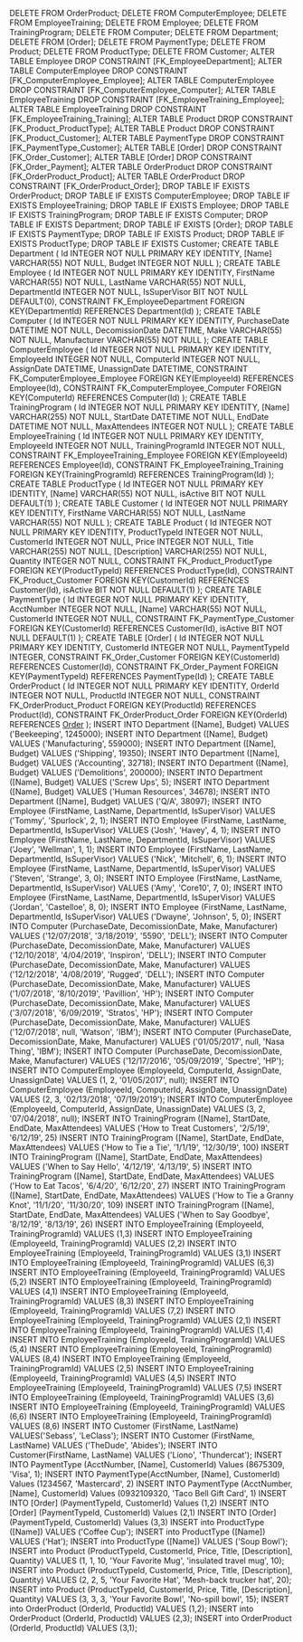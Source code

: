 DELETE FROM OrderProduct;
DELETE FROM ComputerEmployee;
DELETE FROM EmployeeTraining;
DELETE FROM Employee;
DELETE FROM TrainingProgram;
DELETE FROM Computer;
DELETE FROM Department;
DELETE FROM [Order];
DELETE FROM PaymentType;
DELETE FROM Product;
DELETE FROM ProductType;
DELETE FROM Customer;
ALTER TABLE Employee DROP CONSTRAINT [FK_EmployeeDepartment];
ALTER TABLE ComputerEmployee DROP CONSTRAINT [FK_ComputerEmployee_Employee];
ALTER TABLE ComputerEmployee DROP CONSTRAINT [FK_ComputerEmployee_Computer];
ALTER TABLE EmployeeTraining DROP CONSTRAINT [FK_EmployeeTraining_Employee];
ALTER TABLE EmployeeTraining DROP CONSTRAINT [FK_EmployeeTraining_Training];
ALTER TABLE Product DROP CONSTRAINT [FK_Product_ProductType];
ALTER TABLE Product DROP CONSTRAINT [FK_Product_Customer];
ALTER TABLE PaymentType DROP CONSTRAINT [FK_PaymentType_Customer];
ALTER TABLE [Order] DROP CONSTRAINT [FK_Order_Customer];
ALTER TABLE [Order] DROP CONSTRAINT [FK_Order_Payment];
ALTER TABLE OrderProduct DROP CONSTRAINT [FK_OrderProduct_Product];
ALTER TABLE OrderProduct DROP CONSTRAINT [FK_OrderProduct_Order];
DROP TABLE IF EXISTS OrderProduct;
DROP TABLE IF EXISTS ComputerEmployee;
DROP TABLE IF EXISTS EmployeeTraining;
DROP TABLE IF EXISTS Employee;
DROP TABLE IF EXISTS TrainingProgram;
DROP TABLE IF EXISTS Computer;
DROP TABLE IF EXISTS Department;
DROP TABLE IF EXISTS [Order];
DROP TABLE IF EXISTS PaymentType;
DROP TABLE IF EXISTS Product;
DROP TABLE IF EXISTS ProductType;
DROP TABLE IF EXISTS Customer;
CREATE TABLE Department (
    Id INTEGER NOT NULL PRIMARY KEY IDENTITY,
    [Name] VARCHAR(55) NOT NULL,
    Budget  INTEGER NOT NULL
);
CREATE TABLE Employee (
    Id INTEGER NOT NULL PRIMARY KEY IDENTITY,
    FirstName VARCHAR(55) NOT NULL,
    LastName VARCHAR(55) NOT NULL,
    DepartmentId INTEGER NOT NULL,
    IsSuperVisor BIT NOT NULL DEFAULT(0),
    CONSTRAINT FK_EmployeeDepartment FOREIGN KEY(DepartmentId) REFERENCES Department(Id)
);
CREATE TABLE Computer (
    Id INTEGER NOT NULL PRIMARY KEY IDENTITY,
    PurchaseDate DATETIME NOT NULL,
    DecomissionDate DATETIME,
    Make VARCHAR(55) NOT NULL,
    Manufacturer VARCHAR(55) NOT NULL
);
CREATE TABLE ComputerEmployee (
    Id INTEGER NOT NULL PRIMARY KEY IDENTITY,
    EmployeeId INTEGER NOT NULL,
    ComputerId INTEGER NOT NULL,
    AssignDate DATETIME,
    UnassignDate DATETIME,
    CONSTRAINT FK_ComputerEmployee_Employee FOREIGN KEY(EmployeeId) REFERENCES Employee(Id),
    CONSTRAINT FK_ComputerEmployee_Computer FOREIGN KEY(ComputerId) REFERENCES Computer(Id)
);
CREATE TABLE TrainingProgram (
    Id INTEGER NOT NULL PRIMARY KEY IDENTITY,
    [Name] VARCHAR(255) NOT NULL,
    StartDate DATETIME NOT NULL,
    EndDate DATETIME NOT NULL,
    MaxAttendees INTEGER NOT NULL
);
CREATE TABLE EmployeeTraining (
    Id INTEGER NOT NULL PRIMARY KEY IDENTITY,
    EmployeeId INTEGER NOT NULL,
    TrainingProgramId INTEGER NOT NULL,
    CONSTRAINT FK_EmployeeTraining_Employee FOREIGN KEY(EmployeeId) REFERENCES Employee(Id),
    CONSTRAINT FK_EmployeeTraining_Training FOREIGN KEY(TrainingProgramId) REFERENCES TrainingProgram(Id)
);
CREATE TABLE ProductType (
    Id INTEGER NOT NULL PRIMARY KEY IDENTITY,
    [Name] VARCHAR(55) NOT NULL,
    isActive BIT NOT NULL DEFAULT(1)
);
CREATE TABLE Customer (
    Id INTEGER NOT NULL PRIMARY KEY IDENTITY,
    FirstName VARCHAR(55) NOT NULL,
    LastName VARCHAR(55) NOT NULL
);
CREATE TABLE Product (
    Id INTEGER NOT NULL PRIMARY KEY IDENTITY,
    ProductTypeId INTEGER NOT NULL,
    CustomerId INTEGER NOT NULL,
    Price INTEGER NOT NULL,
    Title VARCHAR(255) NOT NULL,
    [Description] VARCHAR(255) NOT NULL,
    Quantity INTEGER NOT NULL,
    CONSTRAINT FK_Product_ProductType FOREIGN KEY(ProductTypeId) REFERENCES ProductType(Id),
    CONSTRAINT FK_Product_Customer FOREIGN KEY(CustomerId) REFERENCES Customer(Id),
    isActive BIT NOT NULL DEFAULT(1)
);
CREATE TABLE PaymentType (
    Id INTEGER NOT NULL PRIMARY KEY IDENTITY,
    AcctNumber INTEGER NOT NULL,
    [Name] VARCHAR(55) NOT NULL,
    CustomerId INTEGER NOT NULL,
    CONSTRAINT FK_PaymentType_Customer FOREIGN KEY(CustomerId) REFERENCES Customer(Id),
    isActive BIT NOT NULL DEFAULT(1)
);
CREATE TABLE [Order] (
    Id INTEGER NOT NULL PRIMARY KEY IDENTITY,
    CustomerId INTEGER NOT NULL,
    PaymentTypeId INTEGER,
    CONSTRAINT FK_Order_Customer FOREIGN KEY(CustomerId) REFERENCES Customer(Id),
    CONSTRAINT FK_Order_Payment FOREIGN KEY(PaymentTypeId) REFERENCES PaymentType(Id)
);
CREATE TABLE OrderProduct (
    Id INTEGER NOT NULL PRIMARY KEY IDENTITY,
    OrderId INTEGER NOT NULL,
    ProductId INTEGER NOT NULL,
    CONSTRAINT FK_OrderProduct_Product FOREIGN KEY(ProductId) REFERENCES Product(Id),
    CONSTRAINT FK_OrderProduct_Order FOREIGN KEY(OrderId) REFERENCES [Order](Id)
);
INSERT INTO Department ([Name], Budget) VALUES ('Beekeeping', 1245000);
INSERT INTO Department ([Name], Budget) VALUES ('Manufacturing', 559000);
INSERT INTO Department ([Name], Budget) VALUES ('Shipping', 19350);
INSERT INTO Department ([Name], Budget) VALUES ('Accounting', 32718);
INSERT INTO Department ([Name], Budget) VALUES ('Demolitions', 200000);
INSERT INTO Department ([Name], Budget) VALUES ('Screw Ups', 5);
INSERT INTO Department ([Name], Budget) VALUES ('Human Resources', 34678);
INSERT INTO Department ([Name], Budget) VALUES ('Q/A', 38097);
INSERT INTO Employee (FirstName, LastName, DepartmentId, IsSuperVisor) VALUES ('Tommy', 'Spurlock', 2, 1);
INSERT INTO Employee (FirstName, LastName, DepartmentId, IsSuperVisor) VALUES ('Josh', 'Havey', 4, 1);
INSERT INTO Employee (FirstName, LastName, DepartmentId, IsSuperVisor) VALUES ('Joey', 'Wellman', 1, 1);
INSERT INTO Employee (FirstName, LastName, DepartmentId, IsSuperVisor) VALUES ('Nick', 'Mitchell', 6, 1);
INSERT INTO Employee (FirstName, LastName, DepartmentId, IsSuperVisor) VALUES ('Steven', 'Strange', 3, 0);
INSERT INTO Employee (FirstName, LastName, DepartmentId, IsSuperVisor) VALUES ('Amy', 'Core10', 7, 0);
INSERT INTO Employee (FirstName, LastName, DepartmentId, IsSuperVisor) VALUES ('Jordan', 'Castelloe', 8, 0);
INSERT INTO Employee (FirstName, LastName, DepartmentId, IsSuperVisor) VALUES ('Dwayne', 'Johnson', 5, 0);
INSERT INTO Computer (PurchaseDate, DecomissionDate, Make, Manufacturer) VALUES ('12/07/2018', '3/18/2019', '5590', 'DELL');
INSERT INTO Computer (PurchaseDate, DecomissionDate, Make, Manufacturer) VALUES ('12/10/2018', '4/04/2019', 'Inspiron', 'DELL');
INSERT INTO Computer (PurchaseDate, DecomissionDate, Make, Manufacturer) VALUES ('12/12/2018', '4/08/2019', 'Rugged', 'DELL');
INSERT INTO Computer (PurchaseDate, DecomissionDate, Make, Manufacturer) VALUES ('1/07/2018', '8/10/2019', 'Pavillion', 'HP');
INSERT INTO Computer (PurchaseDate, DecomissionDate, Make, Manufacturer) VALUES ('3/07/2018', '6/09/2019', 'Stratos', 'HP');
INSERT INTO Computer (PurchaseDate, DecomissionDate, Make, Manufacturer) VALUES ('12/07/2018', null, 'Watson', 'IBM');
INSERT INTO Computer (PurchaseDate, DecomissionDate, Make, Manufacturer) VALUES ('01/05/2017', null, 'Nasa Thing', 'IBM');
INSERT INTO Computer (PurchaseDate, DecomissionDate, Make, Manufacturer) VALUES ('12/17/2016', '05/09/2019', 'Spectre', 'HP');
INSERT INTO ComputerEmployee (EmployeeId, ComputerId, AssignDate, UnassignDate) VALUES (1, 2, '01/05/2017', null);
INSERT INTO ComputerEmployee (EmployeeId, ComputerId, AssignDate, UnassignDate) VALUES (2, 3, '02/13/2018', '07/19/2019');
INSERT INTO ComputerEmployee (EmployeeId, ComputerId, AssignDate, UnassignDate) VALUES (3, 2, '07/04/2018', null);
INSERT INTO TrainingProgram ([Name], StartDate, EndDate, MaxAttendees) VALUES ('How to Treat Customers', '2/5/19', '6/12/19', 25)
INSERT INTO TrainingProgram ([Name], StartDate, EndDate, MaxAttendees) VALUES ('How to Tie a Tie', '1/1/19', '12/30/19', 100)
INSERT INTO TrainingProgram ([Name], StartDate, EndDate, MaxAttendees) VALUES ('When to Say Hello', '4/12/19', '4/13/19', 5)
INSERT INTO TrainingProgram ([Name], StartDate, EndDate, MaxAttendees) VALUES ('How to Eat Tacos', '6/4/20', '6/12/20', 27)
INSERT INTO TrainingProgram ([Name], StartDate, EndDate, MaxAttendees) VALUES ('How to Tie a Granny Knot', '11/1/20', '11/30/20', 109)
INSERT INTO TrainingProgram ([Name], StartDate, EndDate, MaxAttendees) VALUES ('When to Say Goodbye', '8/12/19', '8/13/19', 26)
INSERT INTO EmployeeTraining (EmployeeId, TrainingProgramId) VALUES (1,3)
INSERT INTO EmployeeTraining (EmployeeId, TrainingProgramId) VALUES (2,2)
INSERT INTO EmployeeTraining (EmployeeId, TrainingProgramId) VALUES (3,1)
INSERT INTO EmployeeTraining (EmployeeId, TrainingProgramId) VALUES (6,3)
INSERT INTO EmployeeTraining (EmployeeId, TrainingProgramId) VALUES (5,2)
INSERT INTO EmployeeTraining (EmployeeId, TrainingProgramId) VALUES (4,1)
INSERT INTO EmployeeTraining (EmployeeId, TrainingProgramId) VALUES (8,3)
INSERT INTO EmployeeTraining (EmployeeId, TrainingProgramId) VALUES (7,2)
INSERT INTO EmployeeTraining (EmployeeId, TrainingProgramId) VALUES (2,1)
INSERT INTO EmployeeTraining (EmployeeId, TrainingProgramId) VALUES (1,4)
INSERT INTO EmployeeTraining (EmployeeId, TrainingProgramId) VALUES (5,4)
INSERT INTO EmployeeTraining (EmployeeId, TrainingProgramId) VALUES (8,4)
INSERT INTO EmployeeTraining (EmployeeId, TrainingProgramId) VALUES (2,5)
INSERT INTO EmployeeTraining (EmployeeId, TrainingProgramId) VALUES (4,5)
INSERT INTO EmployeeTraining (EmployeeId, TrainingProgramId) VALUES (7,5)
INSERT INTO EmployeeTraining (EmployeeId, TrainingProgramId) VALUES (3,6)
INSERT INTO EmployeeTraining (EmployeeId, TrainingProgramId) VALUES (6,6)
INSERT INTO EmployeeTraining (EmployeeId, TrainingProgramId) VALUES (8,6)
INSERT INTO Customer (FirstName, LastName) VALUES('Sebass', 'LeClass');
INSERT INTO Customer (FirstName, LastName) VALUES ('TheDude', 'Abides');
INSERT INTO Customer(FirstName, LastName) VALUES ('Liono', 'Thundercat');
INSERT INTO PaymentType (AcctNumber, [Name], CustomerId) Values (8675309, 'Visa', 1);
INSERT INTO PaymentType(AcctNumber, [Name], CustomerId) Values (1234567, 'Mastercard', 2)
INSERT INTO PaymentType (AcctNumber, [Name], CustomerId) Values (0932109320, 'Taco Bell Gift Card', 1)
INSERT INTO [Order] (PaymentTypeId, CustomerId) Values (1,2)
INSERT INTO [Order] (PaymentTypeId, CustomerId) Values (2,1)
INSERT INTO [Order] (PaymentTypeId, CustomerId) Values (3,3)
INSERT into ProductType ([Name]) VALUES ('Coffee Cup');
INSERT into ProductType ([Name]) VALUES ('Hat');
INSERT into ProductType ([Name]) VALUES ('Soup Bowl');
INSERT into Product (ProductTypeId, CustomerId, Price, Title, [Description], Quantity) VALUES (1, 1, 10, 'Your Favorite Mug', 'insulated travel mug', 10);
INSERT into Product (ProductTypeId, CustomerId, Price, Title, [Description], Quantity) VALUES (2, 2, 5, 'Your Favorite Hat', 'Mesh-back trucker hat', 20);
INSERT into Product (ProductTypeId, CustomerId, Price, Title, [Description], Quantity) VALUES (3, 3, 3, 'Your Favorite Bowl', 'No-spill bowl', 15);
INSERT into OrderProduct (OrderId, ProductId) VALUES (1,2);
INSERT into OrderProduct (OrderId, ProductId) VALUES (2,3);
INSERT into OrderProduct (OrderId, ProductId) VALUES (3,1);

